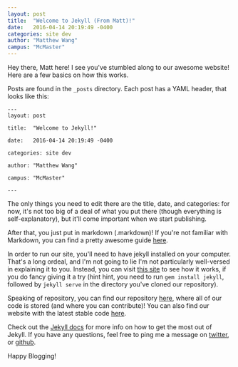 ```yaml
---
layout: post
title:  "Welcome to Jekyll (From Matt)!"
date:   2016-04-14 20:19:49 -0400
categories: site dev
author: "Matthew Wang"
campus: "McMaster"
---
```


Hey there, Matt here! I see you've stumbled along to our awesome website! Here are a few basics on how this works.

Posts are found in the `_posts` directory. Each post has a YAML header, that looks like this:

```
---
layout: post

title:  "Welcome to Jekyll!"

date:   2016-04-14 20:19:49 -0400

categories: site dev

author: "Matthew Wang"

campus: "McMaster"

---
```

The only things you need to edit there are the title, date, and categories: for now, it's not too big of a deal of what you put there (though everything is self-explanatory), but it'll come important when we start publishing.

After that, you just put in markdown (.markdown)! If you're not familiar with Markdown, you can find a pretty awesome guide [here](https://github.com/adam-p/markdown-here/wiki/Markdown-Cheatsheet).

In order to run our site, you'll need to have jekyll installed on your computer. That's a long ordeal, and I'm not going to lie I'm not particularly well-versed in explaining it to you. Instead, you can visit [this site](http://jekyllrb.com/docs/home) to see how it works, if you do fancy giving it a try (hint hint, you need to run `gem install jekyll`, followed by `jekyll serve` in the directory you've cloned our repository).

Speaking of repository, you can find our repository [here](http://github.com/malsf21/blogs-test), where all of our code is stored (and where you can contribute)! You can also find our website with the latest stable code [here](http://matthewwang.me/shadblog).

Check out the [Jekyll docs](http://jekyllrb.com/docs/home) for more info on how to get the most out of Jekyll. If you have any questions, feel free to ping me a message on [twitter](http://twitter.com/malsf21), or [github](http://github.com/malsf21).

Happy Blogging!
